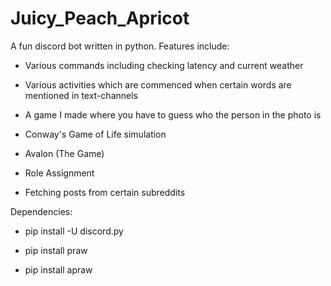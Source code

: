 # Juicy_Peach_Apricot

A fun discord bot written in python. Features include:

* Various commands including checking latency and current weather

* Various activities which are commenced when certain words are mentioned in text-channels

* A game I made where you have to guess who the person in the photo is

* Conway's Game of Life simulation

* Avalon (The Game)

* Role Assignment

* Fetching posts from certain subreddits


Dependencies:

* pip install -U discord.py

* pip install praw

* pip install apraw
